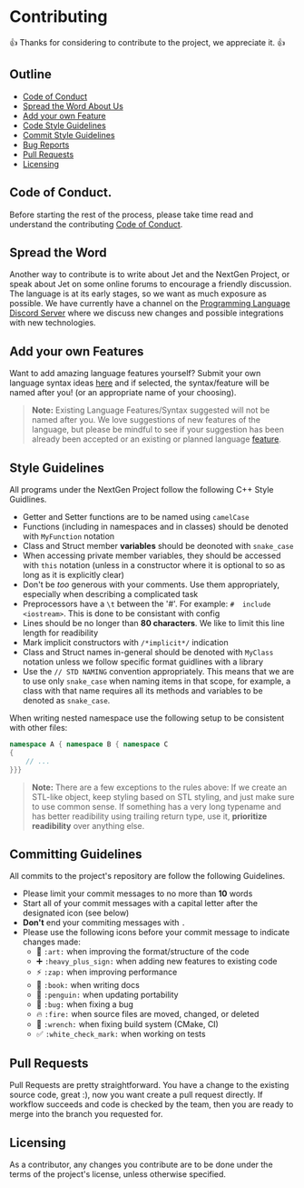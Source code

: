 # Contributing

👍 Thanks for considering to contribute to the project, we appreciate it. 👍

Outline
-----------------

* [Code of Conduct](https://github.com/The-NextGen-Project/jet/blob/main/CODE_OF_CONDUCT.md)
* [Spread the Word About Us](#spread-the-word)
* [Add your own Feature](#add-your-own-features)
* [Code Style Guidelines](#style-guidelines)
* [Commit Style Guidelines](#committing-guidelines)
* [Bug Reports](https://github.com/The-NextGen-Project/jet/blob/main/.github/ISSUE_TEMPLATE/jet----bug-report.md)
* [Pull Requests](#pull-requests)
* [Licensing](#licensing)

Code of Conduct.
----------------
Before starting the rest of the process, please take time read and understand the contributing
[Code of Conduct](https://github.com/The-NextGen-Project/jet/blob/main/CODE_OF_CONDUCT.md).


Spread the Word
---------------

Another way to contribute is to write about Jet and the NextGen Project, or speak about Jet on
some online forums to encourage a friendly discussion. The language is at its early stages, so 
we want as much exposure as possible. We have currently have a channel on the [Programming Language Discord Server](https://discord.gg/tft9Nw5jm6)
where we discuss new changes and possible integrations with new technologies.

Add your own Features
---------------------
Want to add amazing language features yourself? Submit your 
own language syntax ideas [here](https://github.com/The-NextGen-Project/jet/issues) and if 
selected, the syntax/feature will be named after you! (or an appropriate name of your choosing).

> **Note:** Existing Language Features/Syntax suggested will not be named after you. We love suggestions
> of new features of the language, but please be mindful to see if your suggestion has been already been
> accepted or an existing or planned language [feature](https://github.com/The-NextGen-Project/jet/blob/main/LANG.md).

Style Guidelines
----------------
All programs under the NextGen Project follow the following C++ Style Guidlines.

* Getter and Setter functions are to be named using `camelCase`
* Functions (including in namespaces and in classes) should be denoted with `MyFunction` notation
* Class and Struct member **variables** should be deonoted with `snake_case`
* When accessing private member variables, they should be accessed with `this` notation (unless in a constructor where it
is optional to so as long as it is explicitly clear)
* Don't be *too* generous with your comments. Use them appropriately, especially when describing a complicated task
* Preprocessors have a `\t` between the '#'. For example: `#  include <iostream>`. This is done to be consistant with config
* Lines should be no longer than **80 characters**. We like to limit this line length for readibility
* Mark implicit constructors with `/*implicit*/` indication
* Class and Struct names in-general should be denoted with `MyClass` notation unless we follow specific format guidlines with a library
* Use the `// STD NAMING` convention appropriately. This means that we are to use only `snake_case` when naming items in that scope, for example,
 a class with that name requires all its methods and variables to be denoted as `snake_case`.

When writing nested namespace use the following setup to be consistent with other files:
```c++
namespace A { namespace B { namespace C
{
    // ...
}}}
```

> **Note:** There are a few exceptions to the rules above: If we create an STL-like object, keep styling
> based on STL styling, and just make sure to use common sense. If something has a very long typename and 
> has better readibility using trailing return type, use it, **prioritize readibility** over anything else.

Committing Guidelines
---------------------
All commits to the project's repository are follow the following Guidelines.

* Please limit your commit messages to no more than **10** words
* Start all of your commit messages with a capital letter after the designated icon (see below)
* **Don't** end your commiting messages with `.`
* Please use the following icons before your commit message to indicate changes made:
    * :art:               `:art:`               when improving the format/structure of the code
    * :heavy_plus_sign:   `:heavy_plus_sign:`   when adding new features to existing code
    * :zap:               `:zap:`               when improving performance
    * :book:              `:book:`              when writing docs
    * :penguin:           `:penguin:`           when updating portability
    * :bug:               `:bug:`               when fixing a bug
    * :fire:              `:fire:`              when source files are moved, changed, or deleted
    * :wrench:            `:wrench:`            when fixing build system (CMake, CI)
    * :white_check_mark:  `:white_check_mark:`  when working on tests

Pull Requests
---------------
Pull Requests are pretty straightforward. You have a change to the existing source code, great :), now you want create
a pull request directly. If workflow succeeds and code is checked by the team, then you are ready to 
merge into the branch you requested for. 


Licensing
----------
As a contributor, any changes you contribute are to be done under the terms of the project's license, unless otherwise specified.
